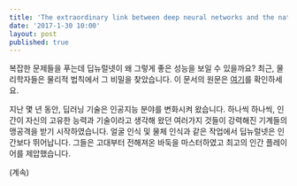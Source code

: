 ```yaml
---
title: 'The extraordinary link between deep neural networks and the nature of the universe'
date: '2017-1-30 10:00'
layout: post
published: true 
---
```


복잡한 문제들을 푸는데 딥뉴럴넷이 왜 그렇게 좋은 성능을 보일 수 있을까요? 최근, 물리학자들은 물리적 법칙에서 그 비밀을 찾았습니다. 이 문서의 원문은 [여기](https://www.technologyreview.com/s/602344/the-extraordinary-link-between-deep-neural-networks-and-the-nature-of-the-universe)를 확인하세요.

지난 몇 년 동안, 딥러닝 기술은 인공지능 분야를 변화시켜 왔습니다. 하나씩 하나씩, 인간이 자신의 고유한 능력과 기술이라고 생각해 왔던 여러가지 것들이 강력해진 기계들의 맹공격을 받기 시작하였습니다. 얼굴 인식 및 물체 인식과 같은 작업에서 딥뉴럴넷은 인간보다 뛰어납니다. 그들은 고대부터 전해져온 바둑을 마스터하였고 최고의 인간 플레이어를 제압했습니다.

(계속)

